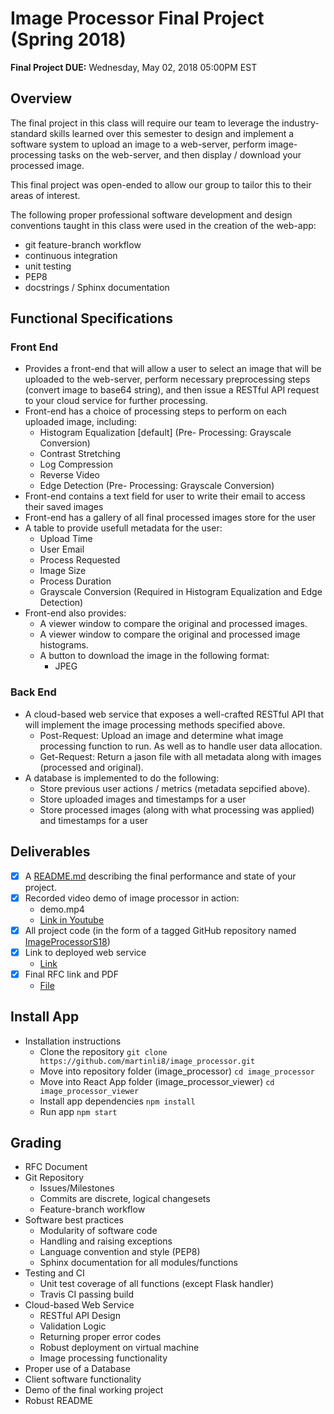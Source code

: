 # Image Processor Final Project (Spring 2018)

**Final Project DUE:** Wednesday, May 02, 2018 05:00PM EST 

## Overview
The final project in this class will require our team to leverage the
industry-standard skills learned over this semester to design and
implement a software system to upload an image to a
web-server, perform image-processing tasks on the web-server, and then display
/ download your processed image. 

This final project was  open-ended to allow our group to tailor this to
their areas of interest.

The following proper professional software
development and design conventions taught in this class were used in the 
creation of the web-app:
* git feature-branch workflow
* continuous integration
* unit testing
* PEP8
* docstrings / Sphinx documentation

## Functional Specifications
### Front End
* Provides a front-end that will allow a user to select an image that will be 
  uploaded to the web-server,
  perform necessary preprocessing steps (convert image to base64 string), and 
  then issue a RESTful API request
  to your cloud service for further processing.
* Front-end has a choice of processing steps to perform on each
  uploaded image, including:
  + Histogram Equalization [default] (Pre- Processing: Grayscale Conversion)
  + Contrast Stretching
  + Log Compression
  + Reverse Video
  + Edge Detection (Pre- Processing: Grayscale Conversion)
* Front-end contains a text field for user to write their email to access their saved images
* Front-end has a gallery of all final processed images store for the user
* A table to provide usefull metadata for the user:
  + Upload Time
  + User Email
  + Process Requested
  + Image Size
  + Process Duration
  + Grayscale Conversion (Required in Histogram Equalization and Edge Detection)
* Front-end also provides:
  + A viewer window to compare the original and processed images.
  + A viewer window to compare the original and processed image histograms.
  + A button to download the image in the following format:
    - JPEG

### Back End
* A cloud-based web service that exposes a well-crafted RESTful API that will
  implement the image processing methods specified above.
  + Post-Request: Upload an image and determine what image processing function
  to run. As well as to handle user data allocation. 
  + Get-Request: Return a jason file with all metadata along with images (processed and original).
* A database is implemented to do the following:
  + Store previous user actions / metrics (metadata sepcified above). 
  + Store uploaded images and timestamps for a user
  + Store processed images (along with what processing was applied) and timestamps for a user

## Deliverables
- [x] A [README.md](README.md) describing the final performance and state of your
  project.
- [x] Recorded video demo of image processor in action:
  + demo.mp4
  + [Link in Youtube](https://www.youtube.com/watch?v=RqZUF4yWXjU)
- [x] All project code (in the form of a tagged GitHub repository named
  [ImageProcessorS18](https://github.com/martinli8/ImageProcessorS18/tree/master))
- [x] Link to deployed web service
  + [Link](http://imageprocessor.surge.sh/)
- [x] Final RFC link and PDF
  + [File]()

## Install App
* Installation instructions
  + Clone the repository
  `git clone https://github.com/martinli8/image_processor.git`
  + Move into repository folder (image_processor)
  `cd image_processor`
  + Move into React App folder (image_processor_viewer)
  `cd image_processor_viewer`
  + Install app dependencies 
  `npm install`
  + Run app
  `npm start`

## Grading

* RFC Document
* Git Repository
  + Issues/Milestones
  + Commits are discrete, logical changesets
  + Feature-branch workflow
* Software best practices
  + Modularity of software code
  + Handling and raising exceptions
  + Language convention and style (PEP8)
  + Sphinx documentation for all modules/functions
* Testing and CI
  + Unit test coverage of all functions (except Flask handler)
  + Travis CI passing build
* Cloud-based Web Service
  + RESTful API Design 
  + Validation Logic 
  + Returning proper error codes
  + Robust deployment on virtual machine 
  + Image processing functionality
* Proper use of a Database 
* Client software functionality
* Demo of the final working project
* Robust README